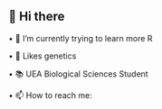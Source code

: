 
 ## 👋 Hi there 

• 🌱 I’m currently trying to learn more R

• 👀 Likes genetics

• 📚 UEA Biological Sciences Student

• 📫 How to reach me: 

